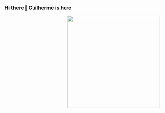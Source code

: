 ### Hi there👋 Guilherme is here

<img src="https://media.giphy.com/media/v1.Y2lkPTc5MGI3NjExZ3dwMGVuMjY1MDN1dTlmM2pudnltcDNnMzlwbnN4ZWVzdWQ4NWR6MSZlcD12MV9pbnRlcm5hbF9naWZfYnlfaWQmY3Q9cw/MAcqfBGahLB7WYGeBZ/giphy.gif" height="300" align="right">

<div>
  
</div>


<!--
**grmo-dv/grmo-dv** is a ✨ _special_ ✨ repository because its `README.md` (this file) appears on your GitHub profile.

Here are some ideas to get you started:

- 🔭 I’m currently working on ...
- 🌱 I’m currently learning ...
- 👯 I’m looking to collaborate on ...
- 🤔 I’m looking for help with ...
- 💬 Ask me about ...
- 📫 How to reach me: ...
- 😄 Pronouns: ...
- ⚡ Fun fact: ...
-->
